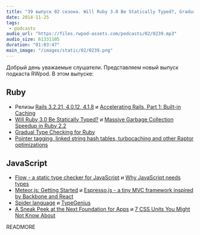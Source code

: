 ```yaml
---
title: "39 выпуск 02 сезона. Will Ruby 3.0 Be Statically Typed?, Gradual Type Checking for Ruby, Flow, Why JavaScript needs types, Espresso.js, Spider language и прочее"
date: 2014-11-25
tags:
 - podcasts
audio_url: "https://files.rwpod-assets.com/podcasts/02/0239.mp3"
audio_size: 61331105
duration: "01:03:47"
main_image: "/images/static/02/0239.png"
---
```


Добрый день уважаемые слушатели. Представляем новый выпуск подкаста RWpod. В этом выпуске:

## Ruby

 - Релизы [Rails 3.2.21, 4.0.12, 4.1.8](http://weblog.rubyonrails.org/2014/11/17/Rails-3-2-21-4-0-12-and-4-1-8-have-been-released/) и [Accelerating Rails, Part 1: Built-in Caching](http://www.fastly.com/blog/accelerating-rails-part-1-built-in-caching/)
 - [Will Ruby 3.0 Be Statically Typed?](https://www.omniref.com/blog/blog/2014/11/17/matz-at-rubyconf-2014-will-ruby-3-dot-0-be-statically-typed/) и [Massive Garbage Collection Speedup in Ruby 2.2](https://www.omniref.com/blog/blog/2014/11/18/ko1-at-rubyconf-2014-massive-garbage-collection-speedup-in-ruby-2-dot-2/)
 - [Gradual Type Checking for Ruby](http://blog.codeclimate.com/blog/2014/05/06/gradual-type-checking-for-ruby/)
 - [Pointer tagging, linked string hash tables, turbocaching and other Raptor optimizations](http://www.rubyraptor.org/pointer-tagging-linked-string-hash-tables-turbocaching-and-other-raptor-optimizations/)

## JavaScript

 - [Flow - a static type checker for JavaScript](http://flowtype.org/) и [Why JavaScript needs types](http://victorsavkin.com/post/103211478761/why-javascript-needs-types)
 - [Meteor.js: Getting Started](https://semaphoreapp.com/blog/2014/11/19/meteorjs-getting-started.html) и [Espresso.js - a tiny MVC framework inspired by Backbone and React](https://rawgit.com/techlayer/espresso.js/master/docs/index.html)
 - [Spider language](http://spiderlang.org/) и [TypeGenius](http://www.typegenius.com/)
 - [A Sneak Peek at the Next Foundation for Apps](http://webdesign.tutsplus.com/articles/introducing-zurbs-foundation-for-apps--cms-22540) и [7 CSS Units You Might Not Know About](http://webdesign.tutsplus.com/articles/7-css-units-you-might-not-know-about--cms-22573)

READMORE

